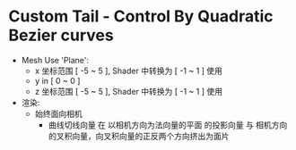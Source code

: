 # Custom Tail - Control By Quadratic Bezier curves

* Mesh Use 'Plane':
  * x 坐标范围 [ -5 ~ 5 ], Shader 中转换为 [ -1 ~ 1 ] 使用
  * y in [ 0 ~ 0 ]
  * z 坐标范围 [ -5 ~ 5 ], Shader 中转换为 [ -1 ~ 1 ] 使用
* 渲染:
  * 始终面向相机
    * 曲线切线向量 在 以相机方向为法向量的平面 的投影向量 与 相机方向的叉积向量，向叉积向量的正反两个方向挤出为面片
